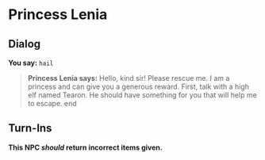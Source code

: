 # Princess Lenia
## Dialog

**You say:** `hail`



>**Princess Lenia says:** Hello, kind sir! Please rescue me. I am a princess and can give you a generous reward. First, talk with a high elf named Tearon. He should have something for you that will help me to escape.
end

## Turn-Ins



**This NPC *should* return incorrect items given.**
